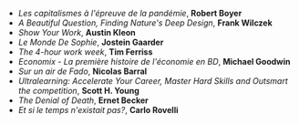 - *Les capitalismes à l'épreuve de la pandémie*, **Robert Boyer**
- *A Beautiful Question, Finding Nature's Deep Design*, **Frank Wilczek**
- *Show Your Work*, **Austin Kleon**
- *Le Monde De Sophie*, **Jostein Gaarder**
- *The 4-hour work week*, **Tim Ferriss**
- *Economix - La première histoire de l'économie en BD*, **Michael Goodwin**
- *Sur un air de Fado*, **Nicolas Barral**
- *Ultralearning: Accelerate Your Career, Master Hard Skills and Outsmart the competition*, **Scott H. Young**
- *The Denial of Death*, **Ernet Becker**
- *Et si le temps n'existait pas?*, **Carlo Rovelli**